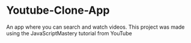 # Youtube-Clone-App
An app where you can search and watch videos. This project was made using the JavaScriptMastery tutorial from YouTube
